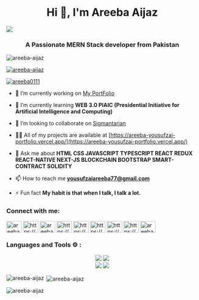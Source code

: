 <h1 align="center">Hi 👋, I'm Areeba Aijaz</h1>
 <img src="https://media3.giphy.com/media/v1.Y2lkPTc5MGI3NjExbm0wYmZkMzh1bzljeHBkeTA3dzd4OWMyZmx3bW5nYmVhcTZucTRmMCZlcD12MV9pbnRlcm5hbF9naWZfYnlfaWQmY3Q9Zw/hpXdHPfFI5wTABdDx9/giphy.gif"/> 
<h3 align="center">A Passionate MERN Stack developer from Pakistan</h3>

<p align="left"> <img src="https://komarev.com/ghpvc/?username=areeba-aijaz&label=Profile%20views&color=0e75b6&style=flat" alt="areeba-aijaz" /> </p>

<p align="left"> <a href="https://github.com/ryo-ma/github-profile-trophy"><img src="https://github-profile-trophy.vercel.app/?username=areeba-aijaz" alt="areeba-aijaz" /></a> </p>

<p align="left"> <a href="https://twitter.com/areeba0111" target="blank"><img src="https://img.shields.io/twitter/follow/areeba0111?logo=twitter&style=for-the-badge" alt="areeba0111" /></a> </p>

- 🔭 I’m currently working on [My PortFolio](https://areeba-yousufzai-portfolio.vercel.app/)

- 🌱 I’m currently learning **WEB 3.0 PIAIC (Presidential Initiative for Artificial Intelligence and Computing)**

- 👯 I’m looking to collaborate on [Sigmantarian](sigmantarian.com)

- 👨‍💻 All of my projects are available at [https://areeba-yousufzai-portfolio.vercel.app/](https://areeba-yousufzai-portfolio.vercel.app/)

- 💬 Ask me about **HTML CSS JAVASCRIPT TYPESCRIPT REACT REDUX REACT-NATIVE NEXT-JS BLOCKCHAIN BOOTSTRAP SMART-CONTRACT SOLIDITY**

- 📫 How to reach me **yousufzaiareeba77@gmail.com**

- ⚡ Fun fact **My habit is that when I talk, I talk a lot.**

<h3 align="left">Connect with me:</h3>
<p align="left">
<a href="https://twitter.com/areeba0111" target="blank"><img align="center" src="https://raw.githubusercontent.com/rahuldkjain/github-profile-readme-generator/master/src/images/icons/Social/twitter.svg" alt="areeba0111" height="30" width="40" /></a>
<a href="https://linkedin.com/in/https://www.linkedin.com/in/areeba-aijaz-8aa2b0229/" target="blank"><img align="center" src="https://raw.githubusercontent.com/rahuldkjain/github-profile-readme-generator/master/src/images/icons/Social/linked-in-alt.svg" alt="https://www.linkedin.com/in/areeba-aijaz-8aa2b0229/" height="30" width="40" /></a>
<a href="https://stackoverflow.com/users/areeba yousufzai" target="blank"><img align="center" src="https://raw.githubusercontent.com/rahuldkjain/github-profile-readme-generator/master/src/images/icons/Social/stack-overflow.svg" alt="areeba yousufzai" height="30" width="40" /></a>
<a href="https://codesandbox.com/https://codesandbox.io/u/areeba-aijaz" target="blank"><img align="center" src="https://raw.githubusercontent.com/rahuldkjain/github-profile-readme-generator/master/src/images/icons/Social/codesandbox.svg" alt="https://codesandbox.io/u/areeba-aijaz" height="30" width="40" /></a>
<a href="https://fb.com/https://www.facebook.com/profile.php?id=100080928729160" target="blank"><img align="center" src="https://raw.githubusercontent.com/rahuldkjain/github-profile-readme-generator/master/src/images/icons/Social/facebook.svg" alt="https://www.facebook.com/profile.php?id=100080928729160" height="30" width="40" /></a>
<a href="https://instagram.com/https://www.instagram.com/areeba_yousufzai/" target="blank"><img align="center" src="https://raw.githubusercontent.com/rahuldkjain/github-profile-readme-generator/master/src/images/icons/Social/instagram.svg" alt="https://www.instagram.com/areeba_yousufzai/" height="30" width="40" /></a>
<a href="https://medium.com/https://medium.com/@yousufzaiareeba77" target="blank"><img align="center" src="https://raw.githubusercontent.com/rahuldkjain/github-profile-readme-generator/master/src/images/icons/Social/medium.svg" alt="https://medium.com/@yousufzaiareeba77" height="30" width="40" /></a>
<a href="https://www.youtube.com/c/https://www.youtube.com/channel/ucg8_wtmhesjobgcf5vl-qig" target="blank"><img align="center" src="https://raw.githubusercontent.com/rahuldkjain/github-profile-readme-generator/master/src/images/icons/Social/youtube.svg" alt="https://www.youtube.com/channel/ucg8_wtmhesjobgcf5vl-qig" height="30" width="40" /></a>
<a href="https://discord.gg/areebayousufzai" target="blank"><img align="center" src="https://raw.githubusercontent.com/rahuldkjain/github-profile-readme-generator/master/src/images/icons/Social/discord.svg" alt="areebayousufzai" height="30" width="40" /></a>
</p>

<h3 align="left">Languages and Tools ⚙️ : </h3>

<p align='center'>
<img src="https://skillicons.dev/icons?i=git,linux,c,css,js" />
<img src="https://skillicons.dev/icons?i=react,tailwind,nextjs,redux" />
<br>
<img src="https://skillicons.dev/icons?i=materialui,npm,ts,express,mongodb" />
<img src="https://skillicons.dev/icons?i=nodejs,postman,postgres,docker" />
	<!-- <a href="https://cloud.google.com/dialogflow" target="_blank" title="DialogFlow for ChatBots by Sir Inzamam"
		style="text-decoration: none;">
		<img src="./imgs/dialogflow.png" width="45px" />
	</a> -->
</p>
<p><img align="left" src="https://github-readme-stats.vercel.app/api/top-langs?username=areeba-aijaz&show_icons=true&locale=en&layout=compact" alt="areeba-aijaz" /></p>

<p>&nbsp;<img align="center" src="https://github-readme-stats.vercel.app/api?username=areeba-aijaz&show_icons=true&locale=en" alt="areeba-aijaz" /></p>

<p><img align="center" src="https://github-readme-streak-stats.herokuapp.com/?user=areeba-aijaz&" alt="areeba-aijaz" /></p>
